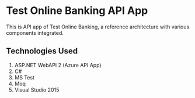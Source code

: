 # Test Online Banking API App
This is API app of Test Online Banking, a reference architecture with various components integrated.

## Technologies Used
1. ASP.NET WebAPI 2 (Azure API App)
2. C#
3. MS Test
4. Moq
5. Visual Studio 2015
